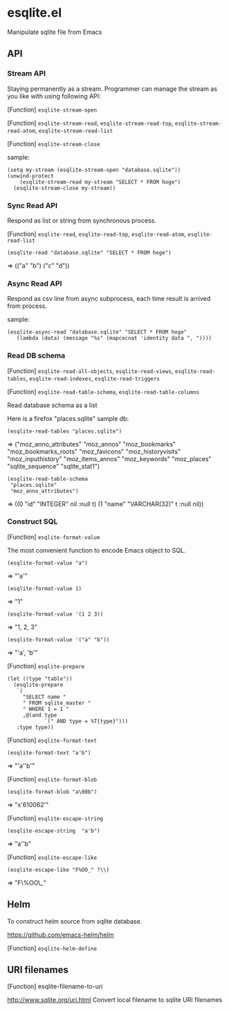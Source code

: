 esqlite.el
==========

Manipulate sqlite file from Emacs

## API

### Stream API

Staying permanently as a stream. Programmer can manage the stream as you like with using following API:

[Function] `esqlite-stream-open`

[Function] `esqlite-stream-read`, `esqlite-stream-read-top`, `esqlite-stream-read-atom`, `esqlite-stream-read-list`

[Function] `esqlite-stream-close`

sample:

```
(setq my-stream (esqlite-stream-open "database.sqlite"))
(unwind-protect
    (esqlite-stream-read my-stream "SELECT * FROM hoge")
  (esqlite-stream-close my-stream))
```

### Sync Read API

Respond as list or string from synchronous process.

[Function] `esqlite-read`, `esqlite-read-top`, `esqlite-read-atom`, `esqlite-read-list`

```
(esqlite-read "database.sqlite" "SELECT * FROM hoge")
```

=>  (("a" "b") ("c" "d"))

### Async Read API

Respond as csv line from async subprocess, each time result is arrived from process.

sample:

```
(esqlite-async-read "database.sqlite" "SELECT * FROM hoge"
   (lambda (data) (message "%s" (mapcocnat 'identity data ", "))))
```

### Read DB schema

[Function] `esqlite-read-all-objects`, `esqlite-read-views`, `esqlite-read-tables`, `esqlite-read-indexes`, `esqlite-read-triggers`

[Function] `esqlite-read-table-schema`, `esqlite-read-table-columns`

Read database schema as a list

Here is a firefox "places.sqlite" sample db:

```
(esqlite-read-tables "places.sqlite")
```

  => ("moz_anno_attributes" "moz_annos" "moz_bookmarks" "moz_bookmarks_roots" "moz_favicons" "moz_historyvisits" "moz_inputhistory" "moz_items_annos" "moz_keywords" "moz_places" "sqlite_sequence" "sqlite_stat1")

```
(esqlite-read-table-schema
 "places.sqlite"
 "moz_anno_attributes")
```

=> ((0 "id" "INTEGER" nil :null t) (1 "name" "VARCHAR(32)" t :null nil))

### Construct SQL

[Function] `esqlite-format-value`

  The most convenient function to encode Emacs object to SQL.

```
(esqlite-format-value "a")
```

=> "'a'"

```
(esqlite-format-value 1)
```

=> "1"

```
(esqlite-format-value '(1 2 3))
```

=> "1, 2, 3"

```
(esqlite-format-value '("a" "b"))
```

=> "'a', 'b'"

[Function] `esqlite-prepare`

```
(let ((type "table"))
  (esqlite-prepare
   `(
     "SELECT name "
     " FROM sqlite_master "
     " WHERE 1 = 1 "
     ,@(and type
            `(" AND type = %T{type}")))
   :type type))
```

[Function] `esqlite-format-text`

```
(esqlite-format-text "a'b")
```

=> "'a''b'"

[Function] `esqlite-format-blob`

```
(esqlite-format-blob "a\00b")
```

=> "x'610062'"

[Function] `esqlite-escape-string`

```
(esqlite-escape-string  "a'b")
```

=> "a''b"

[Function] `esqlite-escape-like`

```
(esqlite-escape-like "F%OO_" ?\\)
```

=> "F\\%OO\\_"

## Helm

To construct helm source from sqlite database.

https://github.com/emacs-helm/helm

[Function] `esqlite-helm-define`


## URI filenames

[Function] esqlite-filename-to-uri

http://www.sqlite.org/uri.html
Convert local filename to sqlite URI filenames
